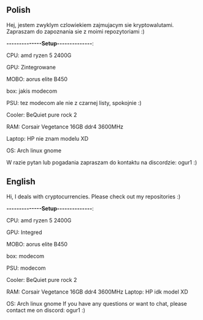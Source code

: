## Polish
Hej, jestem zwyklym czlowiekiem zajmujacym sie kryptowalutami. Zapraszam do zapoznania sie z moimi repozytoriami :) 

**--------------Setup--------------**:

CPU: amd ryzen 5 2400G

GPU: Zintegrowane 

MOBO: aorus elite B450

box: jakis modecom

PSU: tez modecom ale nie z czarnej listy, spokojnie :)

Cooler: BeQuiet pure rock 2

RAM: Corsair Vegetance 16GB ddr4 3600MHz

Laptop: HP nie znam modelu XD

OS: Arch linux gnome

W razie pytan lub pogadania zapraszam do kontaktu na discordzie: ogur1 :)
## English
Hi, I deals with cryptocurrencies. Please check out my repositories :)

**--------------Setup--------------**:

CPU: amd ryzen 5 2400G

GPU: Integred 

MOBO: aorus elite B450

box: modecom

PSU: modecom 

Cooler: BeQuiet pure rock 2

RAM: Corsair Vegetance 16GB ddr4 3600MHz
Laptop: HP idk model XD

OS: Arch linux gnome
If you have any questions or want to chat, please contact me on discord: ogur1 :)